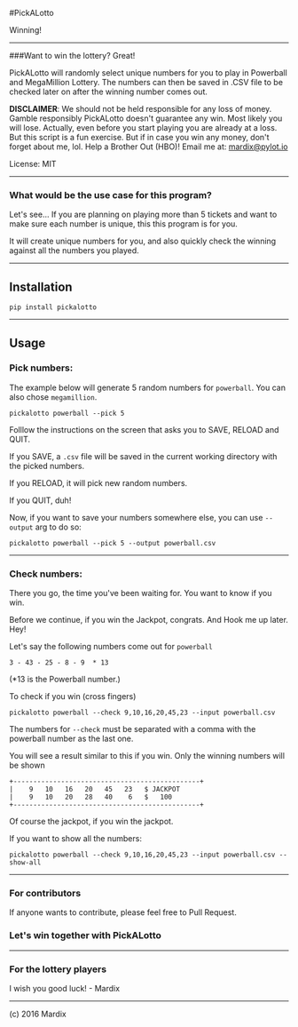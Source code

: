 
#PickALotto

Winning!

---

###Want to win the lottery? Great!

PickALotto will randomly select unique numbers for you to play in Powerball and
MegaMillion Lottery. The numbers can then be saved in .CSV file to be checked 
later on after the winning number comes out.

**DISCLAIMER**: We should not be held responsible for any loss of money. Gamble responsibly
PickALotto doesn't guarantee any win. Most likely you will lose. 
Actually, even before you start playing you are already at a loss. But this script is a fun exercise.
But if in case you win any money, don't forget about me, lol. Help a Brother Out (HBO)! 
Email me at: mardix@pylot.io

License: MIT

---

### What would be the use case for this program?

Let's see... If you are planning on playing more than 5 tickets and want to make sure each number is 
unique, this this program is for you.

It will create unique numbers for you, and also quickly check the 
winning against all the numbers you played. 

---

## Installation

    pip install pickalotto
    
---

## Usage

### Pick numbers: 

The example below will generate 5 random numbers for `powerball`. You can also chose
`megamillion`.

    pickalotto powerball --pick 5
    
    
Folllow the instructions on the screen that asks you to SAVE, RELOAD and QUIT.

If you SAVE, a `.csv` file will be saved in the current working directory with the picked numbers. 

If you RELOAD, it will pick new random numbers.

If you QUIT, duh!

Now, if you want to save your numbers somewhere else, you can use `--output` arg to do so:

    pickalotto powerball --pick 5 --output powerball.csv

---

### Check numbers:

There you go, the time you've been waiting for. You want to know if you win. 

Before we continue, if you win the Jackpot, congrats. And Hook me up later. Hey!

Let's say the following numbers come out for `powerball`

    3 - 43 - 25 - 8 - 9  * 13
    
(*13 is the Powerball number.)

To check if you win (cross fingers)

    pickalotto powerball --check 9,10,16,20,45,23 --input powerball.csv
    
The numbers for `--check` must be separated with a comma with the powerball number as the last one.

You will see a result similar to this if you win. Only the winning numbers will
be shown

    +-----------------------------------------------+
    |    9   10   16   20   45   23   $ JACKPOT 
    |    9   10   20   28   40    6   $   100 
    +-----------------------------------------------+
        
Of course the jackpot, if you win the jackpot.

If you want to show all the numbers:

    pickalotto powerball --check 9,10,16,20,45,23 --input powerball.csv --show-all

---

### For contributors

If anyone wants to contribute, please feel free to Pull Request. 

### Let's win together with PickALotto

---

### For the lottery players

I wish you good luck! - Mardix

---

(c) 2016 Mardix
